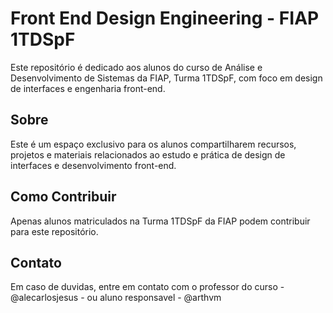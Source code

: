 # Front End Design Engineering - FIAP 1TDSpF

Este repositório é dedicado aos alunos do curso de Análise e Desenvolvimento de Sistemas da FIAP, Turma 1TDSpF, com foco em design de interfaces e engenharia front-end.

## Sobre

Este é um espaço exclusivo para os alunos compartilharem recursos, projetos e materiais relacionados ao estudo e prática de design de interfaces e desenvolvimento front-end.

## Como Contribuir

Apenas alunos matriculados na Turma 1TDSpF da FIAP podem contribuir para este repositório.

## Contato

Em caso de duvidas, entre em contato com o professor do curso - @alecarlosjesus - ou aluno responsavel - @arthvm
